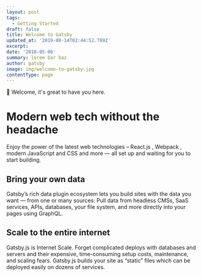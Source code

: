 ```yaml
---
layout: post
tags:
  - Getting Started
draft: false
title: Welcome to Gatsby
updated_at: '2019-08-14T02:44:52.789Z'
excerpt:
date: '2018-05-06'
summary: lorem bar baz
author: gatsby
image: img/welcome-to-gatsby.jpg
contentType: page
---
```

👋 Welcome, it's great to have you here.

# Modern web tech without the headache

Enjoy the power of the latest web technologies – React.js , Webpack , modern JavaScript and CSS and more — all set up and waiting for you to start building.

## Bring your own data

Gatsby’s rich data plugin ecosystem lets you build sites with the data you want — from one or many sources: Pull data from headless CMSs, SaaS services, APIs, databases, your file system, and more directly into your pages using GraphQL.

## Scale to the entire internet

Gatsby.js is Internet Scale. Forget complicated deploys with databases and servers and their expensive, time-consuming setup costs, maintenance, and scaling fears. Gatsby.js builds your site as “static” files which can be deployed easily on dozens of services.
